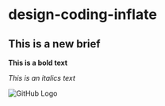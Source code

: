 # design-coding-inflate

## This is a new brief

**This is a bold text**

_This is an italics text_

![GitHub Logo](/image/https://upload.wikimedia.org/wikipedia/commons/thumb/e/e0/SNice.svg/1200px-SNice.svg.png)
